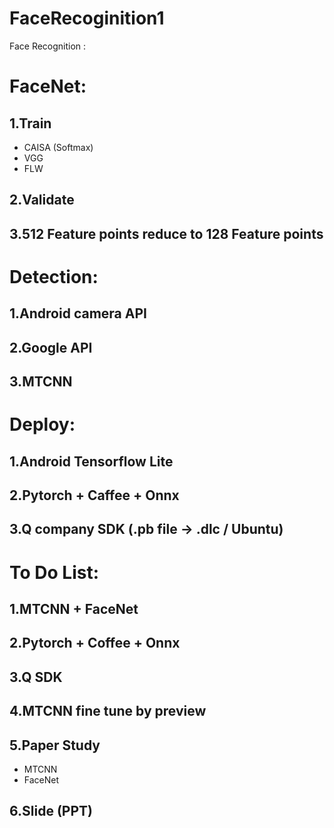 # FaceRecoginition1
Face Recognition :  

# FaceNet:
## 1.Train 
* CAISA (Softmax)
* VGG
* FLW
## 2.Validate
## 3.512 Feature points reduce to 128 Feature points

# Detection: 
## 1.Android camera API
## 2.Google API
## 3.MTCNN

# Deploy:    
## 1.Android Tensorflow Lite
## 2.Pytorch + Caffee + Onnx
## 3.Q company SDK (.pb file -> .dlc / Ubuntu)
#
# To Do List:
## 1.MTCNN + FaceNet
## 2.Pytorch + Coffee + Onnx 
## 3.Q SDK
## 4.MTCNN fine tune by preview
## 5.Paper Study
* MTCNN
* FaceNet 
## 6.Slide (PPT) 

